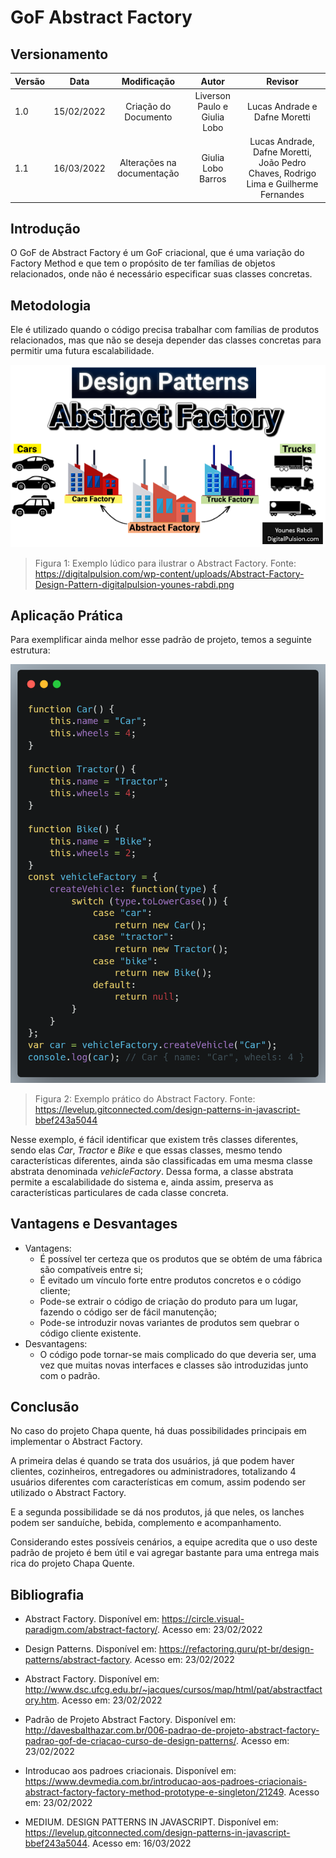 # GoF Abstract Factory

## Versionamento

| Versão | Data       | Modificação          | Autor                        |Revisor|
| ------ | :--------: | :------------------: | :--------------------------: | :---: |
| 1.0    | 15/02/2022 | Criação do Documento |  Liverson Paulo e Giulia Lobo | Lucas Andrade e Dafne Moretti |
| 1.1    | 16/03/2022 | Alterações na documentação |  Giulia Lobo Barros | Lucas Andrade, Dafne Moretti, João Pedro Chaves, Rodrigo Lima e Guilherme Fernandes |

## Introdução 

O GoF de Abstract Factory é um GoF criacional, que é uma variação do Factory Method e que tem o propósito de ter famílias de objetos relacionados, onde não é necessário especificar suas classes concretas.

## Metodologia

Ele é utilizado quando o código precisa trabalhar com famílias de produtos relacionados, mas que não se deseja depender das classes concretas para permitir uma futura escalabilidade.

![](../../assets/images/abstractfactory.png)
> Figura 1: Exemplo lúdico para ilustrar o Abstract Factory. Fonte: https://digitalpulsion.com/wp-content/uploads/Abstract-Factory-Design-Pattern-digitalpulsion-younes-rabdi.png

## Aplicação Prática

Para exemplificar ainda melhor esse padrão de projeto, temos a seguinte estrutura:

![](../../assets/images/abstract_factory_example.png)
> Figura 2: Exemplo prático do Abstract Factory. Fonte: https://levelup.gitconnected.com/design-patterns-in-javascript-bbef243a5044

Nesse exemplo, é fácil identificar que existem três classes diferentes, sendo elas *Car*, *Tractor* e *Bike* e que essas classes, mesmo tendo características diferentes, ainda são classificadas em uma mesma classe abstrata denominada *vehicleFactory*. Dessa forma, a classe abstrata permite a escalabilidade do sistema e, ainda assim, preserva as características particulares de cada classe concreta.

## Vantagens e Desvantages

* Vantagens:
    * É possível ter certeza que os produtos que se obtém de uma fábrica são compatíveis entre si;
    * É evitado um vínculo forte entre produtos concretos e o código cliente;
    * Pode-se extrair o código de criação do produto para um lugar, fazendo o código ser de fácil manutenção;
    * Pode-se introduzir novas variantes de produtos sem quebrar o código cliente existente.
* Desvantagens:
    * O código pode tornar-se mais complicado do que deveria ser, uma vez que muitas novas interfaces e classes são introduzidas junto com o padrão.

## Conclusão

No caso do projeto Chapa quente, há duas possibilidades principais em implementar o Abstract Factory.

A primeira delas é quando se trata dos usuários, já que podem haver clientes, cozinheiros, entregadores ou administradores, totalizando 4 usuários diferentes com características em comum, assim podendo ser utilizado o Abstract Factory.

E a segunda possibilidade se dá nos produtos, já que neles, os lanches podem ser sanduíche, bebida, complemento e acompanhamento.

Considerando estes possíveis cenários, a equipe acredita que o uso deste padrão de projeto é bem útil e vai agregar bastante para uma entrega mais rica do projeto Chapa Quente.

## Bibliografia

* Abstract Factory. Disponível em: https://circle.visual-paradigm.com/abstract-factory/. Acesso em: 23/02/2022

* Design Patterns. Disponível em: https://refactoring.guru/pt-br/design-patterns/abstract-factory. Acesso em: 23/02/2022

* Abstract Factory. Disponível em: http://www.dsc.ufcg.edu.br/~jacques/cursos/map/html/pat/abstractfactory.htm. Acesso em: 23/02/2022

* Padrão de Projeto Abstract Factory. Disponível em: http://davesbalthazar.com.br/006-padrao-de-projeto-abstract-factory-padrao-gof-de-criacao-curso-de-design-patterns/. Acesso em: 23/02/2022

* Introducao aos padroes criacionais. Disponível em: https://www.devmedia.com.br/introducao-aos-padroes-criacionais-abstract-factory-factory-method-prototype-e-singleton/21249. Acesso em: 23/02/2022

* MEDIUM. DESIGN PATTERNS IN JAVASCRIPT. Disponível em: https://levelup.gitconnected.com/design-patterns-in-javascript-bbef243a5044. Acesso em: 16/03/2022
